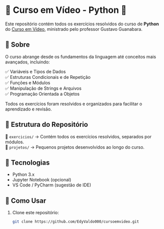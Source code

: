 # 🚀 Curso em Vídeo - Python 🐍  

Este repositório contém todos os exercícios resolvidos do curso de **Python** do [Curso em Vídeo](https://www.cursoemvideo.com/), ministrado pelo professor Gustavo Guanabara.  

## 📌 Sobre  
O curso abrange desde os fundamentos da linguagem até conceitos mais avançados, incluindo:  

✅ Variáveis e Tipos de Dados  
✅ Estruturas Condicionais e de Repetição  
✅ Funções e Módulos  
✅ Manipulação de Strings e Arquivos  
✅ Programação Orientada a Objetos  

Todos os exercícios foram resolvidos e organizados para facilitar o aprendizado e revisão.  

## 📂 Estrutura do Repositório  
📁 `exercicios/` → Contém todos os exercícios resolvidos, separados por módulos.  
📁 `projetos/` → Pequenos projetos desenvolvidos ao longo do curso.  

## 🔧 Tecnologias  
- Python 3.x  
- Jupyter Notebook (opcional)  
- VS Code / PyCharm (sugestão de IDE)  

## 📜 Como Usar  
1. Clone este repositório:  
   ```bash
   git clone https://github.com/EdyValdo000/cursoemvideo.git
